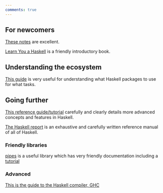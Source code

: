 ```yaml
---
comments: true
---
```


## For newcomers

[These notes](https://www.seas.upenn.edu/~cis1940/fall16/lectures/01-intro.html) are excellent.

[Learn You a Haskell](http://learnyouahaskell.com/) is a friendly introductory book.

## Understanding the ecosystem

[This guide](https://github.com/Gabriella439/post-rfc/blob/main/sotu.md) is very useful for understanding what Haskell packages to use for what tasks.

## Going further

[This reference guide/tutorial](https://smunix.github.io/dev.stephendiehl.com/hask/tutorial.pdf) carefully and clearly details more advanced concepts and features in Haskell.

[The Haskell report](https://www.haskell.org/onlinereport/haskell2010/) is an exhaustive and carefully written reference manual of all of Haskell.

### Friendly libraries

[pipes](https://hackage.haskell.org/package/pipes) is a useful library which has very friendly documentation including a [tutorial](https://hackage.haskell.org/package/pipes-4.3.16/docs/Pipes-Tutorial.html)

### Advanced

[This is the guide to the Haskell compiler, GHC](https://ghc.gitlab.haskell.org/ghc/doc/users_guide/)